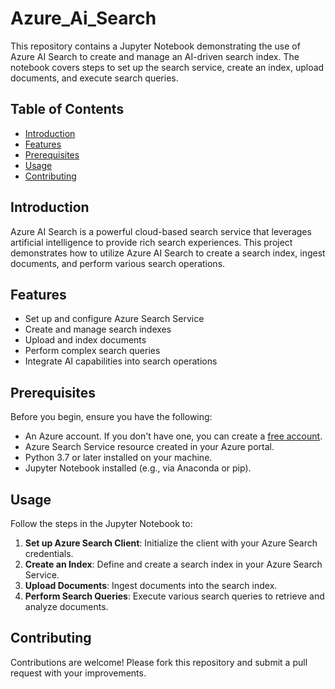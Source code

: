 # Azure_Ai_Search
This repository contains a Jupyter Notebook demonstrating the use of Azure AI Search to create and manage an AI-driven search index. The notebook covers steps to set up the search service, create an index, upload documents, and execute search queries.
## Table of Contents
- [Introduction](#introduction)
- [Features](#features)
- [Prerequisites](#prerequisites)
- [Usage](#usage)
- [Contributing](#contributing)
## Introduction
Azure AI Search is a powerful cloud-based search service that leverages artificial intelligence to provide rich search experiences. This project demonstrates how to utilize Azure AI Search to create a search index, ingest documents, and perform various search operations.

## Features
- Set up and configure Azure Search Service
- Create and manage search indexes
- Upload and index documents
- Perform complex search queries
- Integrate AI capabilities into search operations

## Prerequisites
Before you begin, ensure you have the following:
- An Azure account. If you don't have one, you can create a [free account](https://azure.microsoft.com/free/).
- Azure Search Service resource created in your Azure portal.
- Python 3.7 or later installed on your machine.
- Jupyter Notebook installed (e.g., via Anaconda or pip).

## Usage
Follow the steps in the Jupyter Notebook to:
1. **Set up Azure Search Client**: Initialize the client with your Azure Search credentials.
2. **Create an Index**: Define and create a search index in your Azure Search Service.
3. **Upload Documents**: Ingest documents into the search index.
4. **Perform Search Queries**: Execute various search queries to retrieve and analyze documents.

## Contributing
Contributions are welcome! Please fork this repository and submit a pull request with your improvements.

